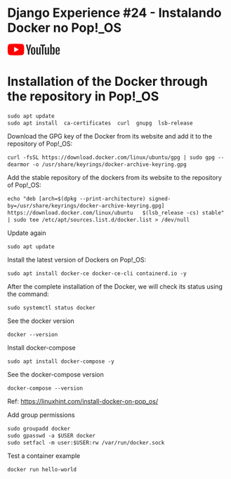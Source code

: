 # Django Experience #24 - Instalando Docker no Pop!_OS

<a href="https://youtu.be/H0RS7bVymw0">
    <img src="../img/youtube.png">
</a>


# Installation of the Docker through the repository in Pop!_OS

```
sudo apt update
sudo apt install  ca-certificates  curl  gnupg  lsb-release
```


Download the GPG key of the Docker from its website and add it to the repository of Pop!_OS:

```
curl -fsSL https://download.docker.com/linux/ubuntu/gpg | sudo gpg --dearmor -o /usr/share/keyrings/docker-archive-keyring.gpg
```


Add the stable repository of the dockers from its website to the repository of Pop!_OS:

```
echo "deb [arch=$(dpkg --print-architecture) signed-by=/usr/share/keyrings/docker-archive-keyring.gpg] https://download.docker.com/linux/ubuntu   $(lsb_release -cs) stable" | sudo tee /etc/apt/sources.list.d/docker.list > /dev/null
```


Update again

```
sudo apt update
```


Install the latest version of Dockers on Pop!_OS:

```
sudo apt install docker-ce docker-ce-cli containerd.io -y
```


After the complete installation of the Docker, we will check its status using the command:

```
sudo systemctl status docker
```


See the docker version

```
docker --version
```


Install docker-compose

```
sudo apt install docker-compose -y
```


See the docker-compose version

```
docker-compose --version
```

Ref: https://linuxhint.com/install-docker-on-pop_os/

Add group permissions

```
sudo groupadd docker
sudo gpasswd -a $USER docker
sudo setfacl -m user:$USER:rw /var/run/docker.sock
```

Test a container example

```
docker run hello-world
```
